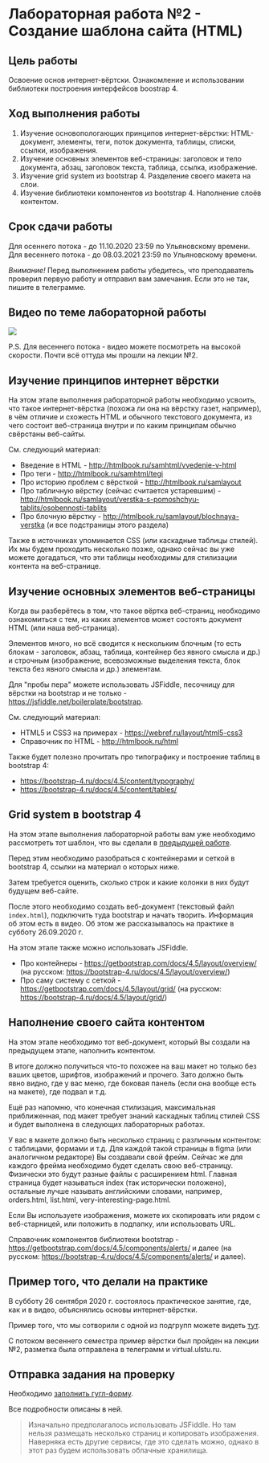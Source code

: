 # Лабораторная работа №2 - Создание шаблона сайта (HTML)

## Цель работы

Освоение основ интернет-вёртски.
Ознакомление и использовании библиотеки построения интерфейсов boostrap 4.

## Ход выполнения работы

1. Изучение основопологающих принципов интернет-вёрстки: HTML-документ, элементы, теги, поток документа, таблицы, списки, ссылки, изображения.
2. Изучение основных элементов веб-страницы: заголовок и тело документа, абзац, заголовок текста, таблица, ссылка, изображение.
3. Изучение grid system из bootstrap 4. Разделение своего макета на слои.
4. Изучение библиотеки компонентов из bootstrap 4. Наполнение слоёв контентом.

## Срок сдачи работы

Для осеннего потока - до 11.10.2020 23:59 по Ульяновскому времени.
Для весеннего потока - до 08.03.2021 23:59 по Ульяновскому времени.

*Внимание!* Перед выполнением работы убедитесь, что преподаватель проверил первую работу и отправил вам замечания.
Если это не так, пишите в телеграмме.

## Видео по теме лабораторной работы

[![](https://img.youtube.com/vi/7_DpTyVrUdM/0.jpg)](https://www.youtube.com/watch?v=7_DpTyVrUdM)

P.S. Для весеннего потока - видео можете посмотреть на высокой скорости.
Почти всё оттуда мы прошли на лекции №2.

## Изучение принципов интернет вёрстки

На этом этапе выполнения рабораторной работы необходимо усвоить, что такое интернет-вёрстка (похожа ли она на вёрстку газет, например), в чём отличие и схожесть HTML и обычного текстового документа, из чего состоит веб-страница внутри и по каким принципам обычно свёрстаны веб-сайты.

См. следующий материал:

* Введение в HTML - http://htmlbook.ru/samhtml/vvedenie-v-html
* Про теги - http://htmlbook.ru/samhtml/tegi
* Про историю проблем с вёрсткой - http://htmlbook.ru/samlayout
* Про табличную вёрстку (сейчас считается устаревшим) - http://htmlbook.ru/samlayout/verstka-s-pomoshchyu-tablits/osobennosti-tablits
* Про блочную вёрстку - http://htmlbook.ru/samlayout/blochnaya-verstka (и все подстраницы этого раздела)

Также в источниках упоминается CSS (или каскадные таблицы стилей).
Их мы будем проходить несколько позже, однако сейчас вы уже можете догадаться, что эти таблицы необходимы для стилизации контента на веб-странице.

## Изучение основных элементов веб-страницы

Когда вы разберётесь в том, что такое вёртка веб-страниц, необходимо ознакомиться с тем, из каких элементов может состоять документ HTML (или наша веб-страница).

Элементов много, но всё сводится к нескольким блочным (то есть блокам - заголовок, абзац, таблица, контейнер без явного смысла и др.) и строчным (изображение, всевозможные выделения текста, блок текста без явного смысла и др.) элементам.

Для "пробы пера" можете использовать JSFiddle, песочницу для вёрстки на bootstrap и не только - <https://jsfiddle.net/boilerplate/bootstrap>.

См. следующий материал:

* HTML5 и CSS3 на примерах - https://webref.ru/layout/html5-css3
* Справочник по HTML - http://htmlbook.ru/html

Также будет полезно прочитать про типографику и построение таблиц в bootstrap 4:

* https://bootstrap-4.ru/docs/4.5/content/typography/
* https://bootstrap-4.ru/docs/4.5/content/tables/

## Grid system в bootstrap 4

На этом этапе выполнения лабораторной работы вам уже необходимо рассмотреть тот шаблон, что вы сделали в [предыдущей работе](../lw01/README.md).

Перед этим необходимо разобраться с контейнерами и сеткой в bootstrap 4, ссылки на материал о которых ниже.

Затем требуется оценить, сколько строк и какие колонки в них будут будущем веб-сайте.

После этого необходимо создать веб-документ (текстовый файл `index.html`), подключить туда bootstrap и начать творить.
Информация об этом есть в видео.
Об этом же рассказывалось на практике в субботу 26.09.2020 г.

На этом этапе также можно использовать JSFiddle.

* Про контейнеры - https://getbootstrap.com/docs/4.5/layout/overview/ (на русском: https://bootstrap-4.ru/docs/4.5/layout/overview/)
* Про саму систему с сеткой - https://getbootstrap.com/docs/4.5/layout/grid/ (на русском: https://bootstrap-4.ru/docs/4.5/layout/grid/)

## Наполнение своего сайта контентом

На этом этапе необходимо тот веб-документ, который Вы создали на предыдущем этапе, наполнить контентом.

В итоге должно получиться что-то похожее на ваш макет но только без ваших цветов, шрифтов, изображений и прочего.
Зато должно быть явно видно, где у вас меню, где боковая панель (если она вообще есть на макете), где подвал и т.д.

Ещё раз напомню, что конечная стилизация, максимальная приближенная, под макет требует знаний каскадных таблиц стилей CSS и будет выполнена в следующих лабораторных работах.

У вас в макете должно быть несколько страниц с различным контентом: с таблицами, формами и т.д.
Для каждой такой страницы в figma (или аналогичном редакторе) Вы создавали свой фрейм.
Сейчас же для каждого фрейма необходимо будет сделать свою веб-страницу.
Физически это будут разные файлы с расширением html.
Главная страница будет называться index (так исторически положено), остальные лучше называть английскими словами, например, orders.html, list.html, very-interesting-page.html.

Если Вы используете изображения, можете их скопировать или рядом с веб-старницей, или положить в подпапку, или использовать URL.

Справочник компонентов библиотеки bootstrap - https://getbootstrap.com/docs/4.5/components/alerts/ и далее (на русском: https://bootstrap-4.ru/docs/4.5/components/alerts/ и далее). 

## Пример того, что делали на практике

В субботу 26 сентября 2020 г. состоялось практическое занятие, где, как и в видео, объяснялись основы интернет-вёрстки.

Пример того, что мы сотворили с одной из подгрупп можете видеть [тут](./example.html).

С потоком весеннего семестра пример вёрстки был пройден на лекции №2, разметка была отправлена в телеграмм и virtual.ulstu.ru.

## Отправка задания на проверку 

Необходимо [заполнить гугл-форму](https://docs.google.com/forms/d/e/1FAIpQLSfPVCbZejZctdPypaK0hGbV3wF6QiIx9U4ZCJNtKFqBX6LBYA/viewform?usp=sf_link).

Все подробности описаны в ней.

> Изначально предполагалось использовать JSFiddle.
> Но там нельзя размещать несколько страниц и копировать изображения.
> Наверняка есть другие сервисы, где это сделать можно, однако в этот раз будем использовать облачные хранилища.
